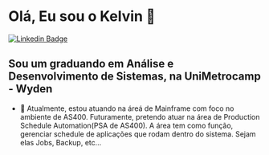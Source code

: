# Olá, Eu sou o Kelvin 👋

[![Linkedin Badge](https://img.shields.io/badge/-LinkedIn-blue?style=for-the-badge&logo=Linkedin&logoColor=white&link=https:https://www.linkedin.com/in/kelvin-damasio//)](https://www.linkedin.com/in/kelvin-damasio//)

## Sou um graduando em Análise e Desenvolvimento de Sistemas, na UniMetrocamp - Wyden

- 📅  Atualmente, estou atuando na áreá de Mainframe com foco no ambiente de AS400. Futuramente, pretendo atuar na área de Production Schedule Automation(PSA de AS400). A área tem como função, gerenciar schedule de aplicações que rodam dentro do sistema. Sejam elas Jobs, Backup, etc...


